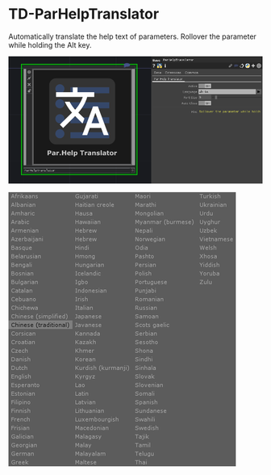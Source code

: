 # TD-ParHelpTranslator



Automatically translate the help text of parameters. Rollover the parameter while holding the Alt key.

![](img/sc1.png)

![](img/sc2_cr.png)

[TouchDesigner]: http://www.derivative.ca/